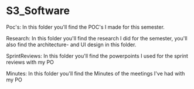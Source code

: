 # S3_Software
Poc's:
In this folder you'll find the POC's I made for this semester.

Research:
In this folder you'll find the research I did for the semester, you'll also find the architecture- and UI design in this folder.

SprintReviews: 
In this folder you'll find the powerpoints I used for the sprint reviews with my PO

Minutes:
In this folder you'll find the Minutes of the meetings I've had with my PO